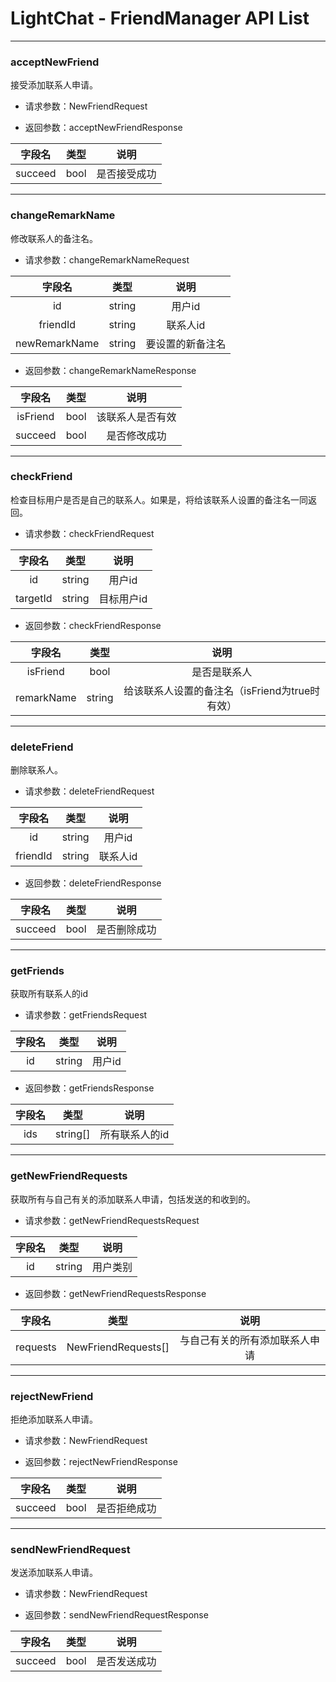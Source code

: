 # LightChat - FriendManager API List

---

### acceptNewFriend
接受添加联系人申请。

* 请求参数：NewFriendRequest


* 返回参数：acceptNewFriendResponse

|   字段名   |  类型  |   说明   |
|:-------:|:----:|:------:|
| succeed | bool | 是否接受成功 |

---

### changeRemarkName
修改联系人的备注名。

* 请求参数：changeRemarkNameRequest

|      字段名      |   类型   |    说明    |
|:-------------:|:------:|:--------:|
|      id       | string |   用户id   |
|   friendId    | string |  联系人id   |
| newRemarkName | string | 要设置的新备注名 |

* 返回参数：changeRemarkNameResponse

|   字段名    |  类型  |    说明    |
|:--------:|:----:|:--------:|
| isFriend | bool | 该联系人是否有效 |
| succeed  | bool |  是否修改成功  |

---

### checkFriend
检查目标用户是否是自己的联系人。如果是，将给该联系人设置的备注名一同返回。

* 请求参数：checkFriendRequest

|   字段名    |   类型   |   说明   |
|:--------:|:------:|:------:|
|    id    | string |  用户id  |
| targetId | string | 目标用户id |

* 返回参数：checkFriendResponse

|    字段名     |   类型   |              说明               |
|:----------:|:------:|:-----------------------------:|
|  isFriend  |  bool  |            是否是联系人             |
| remarkName | string | 给该联系人设置的备注名（isFriend为true时有效） |

---

### deleteFriend
删除联系人。

* 请求参数：deleteFriendRequest

|   字段名    |   类型   |  说明   |
|:--------:|:------:|:-----:|
|    id    | string | 用户id  |
| friendId | string | 联系人id |

* 返回参数：deleteFriendResponse

|   字段名   |  类型  |   说明   |
|:-------:|:----:|:------:|
| succeed | bool | 是否删除成功 |

---

### getFriends
获取所有联系人的id

* 请求参数：getFriendsRequest

| 字段名 |   类型   |  说明  |
|:---:|:------:|:----:|
| id  | string | 用户id |

* 返回参数：getFriendsResponse

| 字段名 |    类型    |    说明    |
|:---:|:--------:|:--------:|
| ids | string[] | 所有联系人的id |

---

### getNewFriendRequests
获取所有与自己有关的添加联系人申请，包括发送的和收到的。

* 请求参数：getNewFriendRequestsRequest

| 字段名 |   类型   |  说明  |
|:---:|:------:|:----:|
| id  | string | 用户类别 |

* 返回参数：getNewFriendRequestsResponse

|   字段名    |         类型          |       说明        |
|:--------:|:-------------------:|:---------------:|
| requests | NewFriendRequests[] | 与自己有关的所有添加联系人申请 |

---

### rejectNewFriend
拒绝添加联系人申请。

* 请求参数：NewFriendRequest


* 返回参数：rejectNewFriendResponse

|   字段名   |  类型  |   说明   |
|:-------:|:----:|:------:|
| succeed | bool | 是否拒绝成功 |


---

### sendNewFriendRequest
发送添加联系人申请。

* 请求参数：NewFriendRequest


* 返回参数：sendNewFriendRequestResponse

|   字段名   |  类型  |   说明   |
|:-------:|:----:|:------:|
| succeed | bool | 是否发送成功 |
